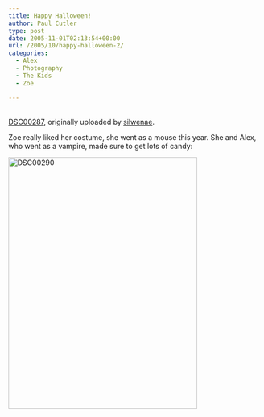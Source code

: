 ```yaml
---
title: Happy Halloween!
author: Paul Cutler
type: post
date: 2005-11-01T02:13:54+00:00
url: /2005/10/happy-halloween-2/
categories:
  - Alex
  - Photography
  - The Kids
  - Zoe

---
```

<div class="flickr-frame">
  <a href="http://www.flickr.com/photos/silwenae/58298398/" title="photo sharing"><img src="https://i0.wp.com/static.flickr.com/28/58298398_b5487945bf.jpg?w=700" class="flickr-photo" alt="" data-recalc-dims="1" /></a><br /> <br /> <span class="flickr-caption"><a href="http://www.flickr.com/photos/silwenae/58298398/">DSC00287</a>, originally uploaded by <a href="http://www.flickr.com/people/silwenae/">silwenae</a>.</span>
</div>

<p class="flickr-yourcomment">
  Zoe really liked her costume, she went as a mouse this year. She and Alex, who went as a vampire, made sure to get lots of candy:
</p>

[<img src="https://i0.wp.com/static.flickr.com/26/58299403_ffdfdbf2b4.jpg?resize=375%2C500" width="375" height="500" alt="DSC00290" data-recalc-dims="1" />][1]

 [1]: http://www.flickr.com/photos/silwenae/58299403/ "Photo Sharing"